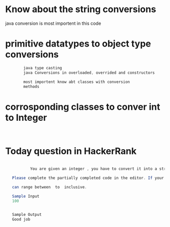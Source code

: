 # Know about the string conversions 
 java conversion is most importent in this code

# primitive datatypes to object type conversions
```java
        java type casting 
        java Conversions in overloaded, overrided and constructors 

        most importent know abt classes with conversion 
        methods 
```

# corrosponding classes to conver int to Integer
 ```java



 ```

 # Today question in HackerRank
 ```java

            You are given an integer , you have to convert it into a string.

    Please complete the partially completed code in the editor. If your code successfully converts  into a string  the code will print "Good job". Otherwise it will print "Wrong answer".

    can range between  to  inclusive.

    Sample Input 
    100


    Sample Output 
    Good job

 ```
